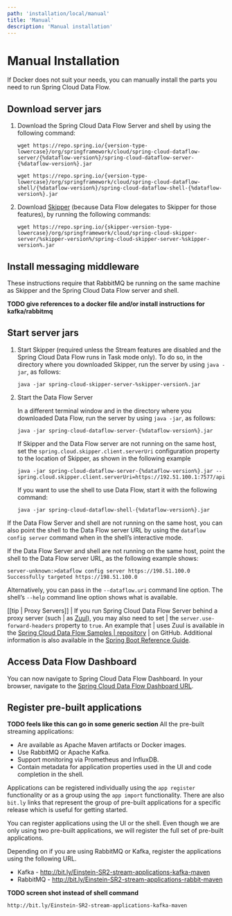 ```yaml
---
path: 'installation/local/manual'
title: 'Manual'
description: 'Manual installation'
---
```


# Manual Installation

If Docker does not suit your needs, you can manually install the parts you need to run Spring Cloud Data Flow.

## Download server jars

1.  Download the Spring Cloud Data Flow Server and shell by using the following command:

        wget https://repo.spring.io/{version-type-lowercase}/org/springframework/cloud/spring-cloud-dataflow-server/{%dataflow-version%}/spring-cloud-dataflow-server-{%dataflow-version%}.jar

        wget https://repo.spring.io/{version-type-lowercase}/org/springframework/cloud/spring-cloud-dataflow-shell/{%dataflow-version%}/spring-cloud-dataflow-shell-{%dataflow-version%}.jar

2.  Download [Skipper](https://cloud.spring.io/spring-cloud-skipper/) (because
    Data Flow delegates to Skipper for those features), by running the
    following commands:

        wget https://repo.spring.io/{skipper-version-type-lowercase}/org/springframework/cloud/spring-cloud-skipper-server/%skipper-version%/spring-cloud-skipper-server-%skipper-version%.jar

## Install messaging middleware

These instructions require that RabbitMQ be running on the same machine as Skipper and the Spring Cloud Data Flow server and shell.

**TODO give references to a docker file and/or install instructions for kafka/rabbitmq**

## Start server jars

1.  Start Skipper (required unless the Stream features are disabled and
    the Spring Cloud Data Flow runs in Task mode only). To do so, in the
    directory where you downloaded Skipper, run the server by using
    `java -jar`, as follows:

        java -jar spring-cloud-skipper-server-%skipper-version%.jar

2.  Start the Data Flow Server

    In a different terminal window and in the directory where you
    downloaded Data Flow, run the server by using `java -jar`, as
    follows:

        java -jar spring-cloud-dataflow-server-{%dataflow-version%}.jar

    If Skipper and the Data Flow server are not running on the same
    host, set the `spring.cloud.skipper.client.serverUri` configuration
    property to the location of Skipper, as shown in the following
    example

        java -jar spring-cloud-dataflow-server-{%dataflow-version%}.jar --spring.cloud.skipper.client.serverUri=https://192.51.100.1:7577/api

    If you want to use the shell to use Data Flow, start it with the following command:

        java -jar spring-cloud-dataflow-shell-{%dataflow-version%}.jar

If the Data Flow Server and shell are not running on the same host, you can also point the shell to the Data Flow server URL by using the
`dataflow config server` command when in the shell’s interactive mode.

If the Data Flow Server and shell are not running on the same host, point the shell to the Data Flow server URL, as the following example
shows:

    server-unknown:>dataflow config server https://198.51.100.0
    Successfully targeted https://198.51.100.0

Alternatively, you can pass in the `--dataflow.uri` command line option. The shell’s `--help` command line option shows what is available.

[[tip | Proxy Servers]]
| If you run Spring Cloud Data Flow Server behind a proxy server (such
| as [Zuul](https://github.com/Netflix/zuul)), you may also need to set
| the `server.use-forward-headers` property to `true`. An example that
| uses Zuul is available in the [Spring Cloud Data Flow Samples
| repository](https://github.com/spring-cloud/spring-cloud-dataflow-samples/tree/master/dataflow-zuul)
| on GitHub. Additional information is also available in the [Spring Boot Reference Guide](https://docs.spring.io/spring-boot/docs/current/reference/htmlsingle/#howto-use-tomcat-behind-a-proxy-server).

## Access Data Flow Dashboard

You can now navigate to Spring Cloud Data Flow Dashboard. In your browser, navigate to the [Spring Cloud Data
Flow Dashboard URL](http://localhost:9393/dashboard).

## Register pre-built applications

**TODO feels like this can go in some generic section**
All the pre-built streaming applications:

- Are available as Apache Maven artifacts or Docker images.
- Use RabbitMQ or Apache Kafka.
- Support monitoring via Prometheus and InfluxDB.
- Contain metadata for application properties used in the UI and code completion in the shell.

Applications can be registered individually using the `app register` functionality or as a group using the `app import` functionality.
There are also `bit.ly` links that represent the group of pre-built applications for a specific release which is useful for getting started.

You can register applications using the UI or the shell.
Even though we are only using two pre-built applications, we will register the full set of pre-built applications.

Depending on if you are using RabbitMQ or Kafka, register the applications using the following URL.

- Kafka - http://bit.ly/Einstein-SR2-stream-applications-kafka-maven
- RabbitMQ - http://bit.ly/Einstein-SR2-stream-applications-rabbit-maven

**TODO screen shot instead of shell command**

```
http://bit.ly/Einstein-SR2-stream-applications-kafka-maven

```
